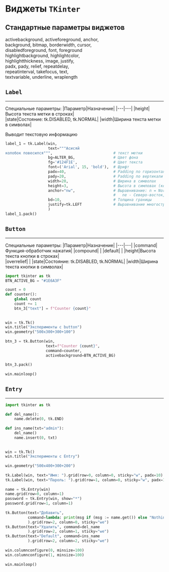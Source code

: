# Виджеты `TKinter`

## Стандартные параметры виджетов

activebackground, activeforeground, anchor,  
background, bitmap, borderwidth, cursor,  
disabledforeground, font, foreground  
highlightbackground, highlightcolor,  
highlightthickness, image, justify,  
padx, pady, relief, repeatdelay,  
repeatinterval, takefocus, text,  
textvariable, underline, wraplength

## `Label`
***
Специальные параметры:
|Параметр|Назначение|
|---|---|
|height|Высота текста метки в строках|  
|state|Состояние: tk.DISABLED, tk.NORMAL|
|width|Ширина текста метки в символах|


Выводит текстовую информацию
```python
label_1 = tk.Label(win,  
                   text="""Асисяй  
колобок повесился""",                           # текст метки  
                   bg=ALTER_BG,                 # Цвет фона  
                   fg='#124F1E',                # Цвет текста  
                   font=('Arial', 15, 'bold'),  # Шрифт  
                   padx=40,                     # Padding по горизонтали  
                   pady=20,                     # Padding по вертикали  
                   width=20,                    # Ширина в символах  
                   height=3,                    # Высота в симловах (количество строк)  
                   anchor="nw",                 # Выравнивание: n = North(верх)... и т.д.  
                                                #   ne - Северо-восток, center - центр                   relief=tk.RAISED,            # Стиль границы  
                   bd=10,                       # Толщина границы  
                   justify=tk.LEFT              # Выравнивание многострочного текста  
                   )  
label_1.pack()
```


## `Button`
***
Специальные параметры:
|Параметр|Назначение|
|---|---|
|command|Функция-обработчик нажатия|
|compound| |
|default| |
|height|Высота текста кнопки в строках|  
|overrelief| |
|state|Состояние: tk.DISABLED, tk.NORMAL|
|width|Ширина текста кнопки в символах|

```python
import tkinter as tk  
BTN_ACTIVE_BG = "#1E6A3F"  

count = 0  
def counter():  
    global count  
    count += 1  
    btn_3["text"] = f"Counter {count}"  
  
  
win = tk.Tk()  
win.title("Эксперименты с button")  
win.geometry("500x300+300+100")  
  
btn_3 = tk.Button(win,  
                  text=f"Counter {count}",  
                  command=counter,  
                  activebackground=BTN_ACTIVE_BG)  
  
btn_3.pack()  
  
win.mainloop()
```


## `Entry`
***
```python
import tkinter as tk  
  
def del_name():  
    name.delete(0, tk.END)  
  
def ins_name(txt="admin"):  
    del_name()  
    name.insert(0, txt)  
  
  
win = tk.Tk()  
win.title("Эксперименты с Entry")  
  
win.geometry("500x400+300+200")  
  
tk.Label(win, text="Имя: ").grid(row=0, column=0, sticky="w", padx=10)  
tk.Label(win, text="Пароль: ").grid(row=1, column=0, sticky="w", padx=10)  
  
name = tk.Entry(win)  
name.grid(row=0, column=1)  
password = tk.Entry(win, show="*")  
password.grid(row=1, column=1)  
  
tk.Button(text="Добавить",  
          command=lambda: print(msg if (msg := name.get()) else "Nothing")  
          ).grid(row=2, column=0, sticky="we")  
tk.Button(text="Удалить", command=del_name  
          ).grid(row=2, column=1, sticky="we")  
tk.Button(text="Default", command=ins_name  
          ).grid(row=2, column=2, sticky="we")  
  
win.columnconfigure(0, minsize=100)  
win.columnconfigure(1, minsize=100)  
  
win.mainloop()
```